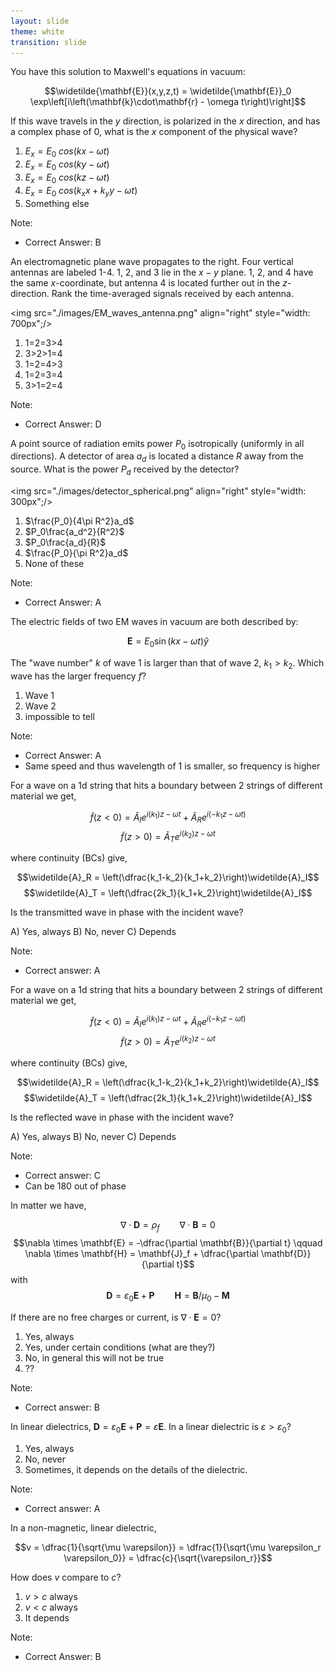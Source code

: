 ```yaml
---
layout: slide
theme: white
transition: slide
---
```


<section data-markdown>

You have this solution to Maxwell's equations in vacuum:

$$\widetilde{\mathbf{E}}(x,y,z,t) = \widetilde{\mathbf{E}}_0 \exp\left[i\left(\mathbf{k}\cdot\mathbf{r} - \omega t\right)\right]$$

If this wave travels in the $y$ direction, is polarized in the $x$ direction, and has a complex phase of 0, what is the $x$ component of the physical wave?

1. $E_x = E_0 \ cos\left(kx-\omega t\right)$
2. $E_x = E_0 \ cos\left(ky-\omega t\right)$
3. $E_x = E_0 \ cos\left(kz-\omega t\right)$
4. $E_x = E_0 \ cos\left(k_x x+k_y y-\omega t\right)$
5. Something else

Note:
* Correct Answer: B

</section>

<section data-markdown>

An electromagnetic plane wave propagates to the right.  Four vertical antennas are labeled 1-4. 1, 2, and 3 lie in the $x-y$ plane.  1, 2, and 4 have the same $x$-coordinate, but antenna 4 is located further out in the $z$-direction.
Rank the time-averaged signals received by each antenna.

<img src="./images/EM_waves_antenna.png" align="right" style="width: 700px";/>

1. 1=2=3$>$4
2. 3$>$2$>$1=4
3. 1=2=4$>$3
4. 1=2=3=4
5. 3$>$1=2=4

Note:
* Correct Answer: D

</section>

<section data-markdown>

A point source of radiation emits power $P_0$ isotropically (uniformly in all directions).  A detector of area $a_d$ is located a distance $R$ away from the source.  What is the power $P_d$ received by the detector?

<img src="./images/detector_spherical.png" align="right" style="width: 300px";/>


1. $\frac{P_0}{4\pi R^2}a_d$
2. $P_0\frac{a_d^2}{R^2}$
3. $P_0\frac{a_d}{R}$
4. $\frac{P_0}{\pi R^2}a_d$
5. None of these

Note:
* Correct Answer: A

</section>

<section data-markdown>

The electric fields of two EM waves in vacuum are both described by:

$$\mathbf{E} = E_0 \sin(kx-\omega t)\hat{y}$$

The "wave number" $k$ of wave 1 is larger than that of wave 2, $k_1 > k_2$. Which wave has the larger frequency $f$?

1. Wave 1
2. Wave 2
3. impossible to tell

Note:
* Correct Answer: A
* Same speed and thus wavelength of 1 is smaller, so frequency is higher

</section>

<section data-markdown>
For a wave on a 1d string that hits a boundary between 2 strings of different material we get,

$$\widetilde{f}(z<0) = \widetilde{A}_I e^{i(k_1)z-\omega t} + \widetilde{A}_Re^{i(-k_1z-\omega t)}$$
$$\widetilde{f}(z>0) = \widetilde{A}_T e^{i(k_2)z-\omega t}$$

where continuity (BCs) give,

$$\widetilde{A}_R = \left(\dfrac{k_1-k_2}{k_1+k_2}\right)\widetilde{A}_I$$
$$\widetilde{A}_T = \left(\dfrac{2k_1}{k_1+k_2}\right)\widetilde{A}_I$$

Is the transmitted wave in phase with the incident wave?

A) Yes, always B) No, never C) Depends

Note:
* Correct answer: A

</section>

<section data-markdown>
For a wave on a 1d string that hits a boundary between 2 strings of different material we get,

$$\widetilde{f}(z<0) = \widetilde{A}_I e^{i(k_1)z-\omega t} + \widetilde{A}_Re^{i(-k_1z-\omega t)}$$
$$\widetilde{f}(z>0) = \widetilde{A}_T e^{i(k_2)z-\omega t}$$

where continuity (BCs) give,

$$\widetilde{A}_R = \left(\dfrac{k_1-k_2}{k_1+k_2}\right)\widetilde{A}_I$$
$$\widetilde{A}_T = \left(\dfrac{2k_1}{k_1+k_2}\right)\widetilde{A}_I$$

Is the reflected wave in phase with the incident wave?

A) Yes, always B) No, never C) Depends

Note:
* Correct answer: C
* Can be 180 out of phase

</section>

<section data-markdown>

In matter we have,

$$\nabla \cdot \mathbf{D} = \rho_f \qquad \nabla \cdot \mathbf{B} = 0$$
$$\nabla \times \mathbf{E} = -\dfrac{\partial \mathbf{B}}{\partial t} \qquad \nabla \times \mathbf{H} = \mathbf{J}_f + \dfrac{\partial \mathbf{D}}{\partial t}$$
with
$$\mathbf{D} = \varepsilon_0 \mathbf{E} + \mathbf{P} \qquad \mathbf{H} = \mathbf{B}/\mu_0 - \mathbf{M}$$

If there are no free charges or current, is $\nabla \cdot \mathbf{E} = 0$?

1. Yes, always
2. Yes, under certain conditions (what are they?)
3. No, in general this will not be true
4. ??

Note:
* Correct answer: B
</section>

<section data-markdown>

In linear dielectrics, $\mathbf{D} = \varepsilon_0\mathbf{E} + \mathbf{P} = \varepsilon \mathbf{E}.$ In a linear dielectric is $\varepsilon > \varepsilon_0$?

1. Yes, always
2. No, never
3. Sometimes, it depends on the details of the dielectric.

Note:
* Correct answer: A

</section>

<section data-markdown>

In a non-magnetic, linear dielectric,

$$v = \dfrac{1}{\sqrt{\mu \varepsilon}} = \dfrac{1}{\sqrt{\mu \varepsilon_r \varepsilon_0}} = \dfrac{c}{\sqrt{\varepsilon_r}}$$

How does $v$ compare to $c$?

1. $v>c$ always
2. $v<c$ always
3. It depends

Note:
* Correct Answer: B

</section>
